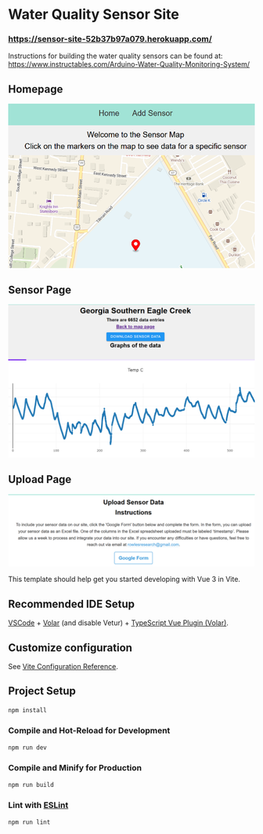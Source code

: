 # Water Quality Sensor Site
### https://sensor-site-52b37b97a079.herokuapp.com/
Instructions for building the water quality sensors can be found at:  https://www.instructables.com/Arduino-Water-Quality-Monitoring-System/

## Homepage
![](/screenshots/homepage.PNG)

## Sensor Page
![](/screenshots/sensor-page.PNG)

## Upload Page
![](/screenshots/upload.PNG)

This template should help get you started developing with Vue 3 in Vite.

## Recommended IDE Setup

[VSCode](https://code.visualstudio.com/) + [Volar](https://marketplace.visualstudio.com/items?itemName=Vue.volar) (and disable Vetur) + [TypeScript Vue Plugin (Volar)](https://marketplace.visualstudio.com/items?itemName=Vue.vscode-typescript-vue-plugin).

## Customize configuration

See [Vite Configuration Reference](https://vitejs.dev/config/).

## Project Setup

```sh
npm install
```

### Compile and Hot-Reload for Development

```sh
npm run dev
```

### Compile and Minify for Production

```sh
npm run build
```

### Lint with [ESLint](https://eslint.org/)

```sh
npm run lint
```

